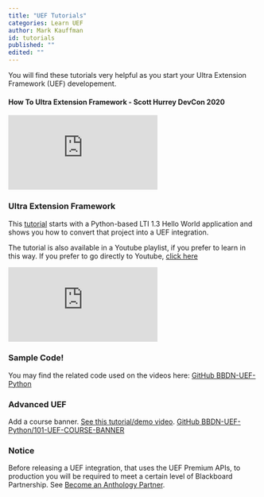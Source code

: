 ```yaml
---
title: "UEF Tutorials"
categories: Learn UEF
author: Mark Kauffman
id: tutorials
published: ""
edited: ""
---
```


You will find these tutorials very helpful as you start your Ultra Extension Framework (UEF) developement.

#### How To Ultra Extension Framework - Scott Hurrey DevCon 2020

<iframe class="embed-video" src="https://bbdemo.hosted.panopto.com/Panopto/Pages/Viewer.aspx?id=fc63a1ab-ea88-4c79-8ca7-abf70124b035" frameborder="0" allow="accelerometer; clipboard-write; encrypted-media; gyroscope; picture-in-picture" allowfullscreen></iframe>

### Ultra Extension Framework

This [tutorial](lti-to-uef-tutorial.md) starts with a Python-based LTI 1.3 Hello World application and shows you how to convert that project into a UEF integration.

The tutorial is also available in a Youtube playlist, if you prefer to learn in this way. If you prefer to go directly to Youtube, [click here](https://www.youtube.com/watch?v=Mp9tFpultaQ&list=PLbewGw29xjRa2ZQ7gs3CgisvBVvyuKhsR&ab_channel=ScottHurrey)

<iframe class="embed-video" src="https://www.youtube.com/embed/videoseries?list=PLbewGw29xjRa2ZQ7gs3CgisvBVvyuKhsR" frameborder="0" allow="accelerometer; clipboard-write; encrypted-media; gyroscope; picture-in-picture" allowfullscreen></iframe>

### Sample Code!

You may find the related code used on the videos here: [GitHub BBDN-UEF-Python](https://github.com/blackboard/BBDN-UEF-Python)

### Advanced UEF

Add a course banner. [See this tutorial/demo video](https://youtu.be/pxddXC-I4UI). [GitHub BBDN-UEF-Python/101-UEF-COURSE-BANNER](https://github.com/blackboard/BBDN-UEF-Python/tree/101-UEF-COURSE-BANNER)

### Notice

Before releasing a UEF integration, that uses the UEF Premium APIs, to production you will be required to meet a certain level of Blackboard Partnership. See [Become an Anthology Partner](../../../partners/become-a-partner.md).
